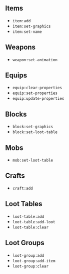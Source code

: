 ## Items

- `item:add`
- `item:set-graphics`
- `item:set-name`

## Weapons

- `weapon:set-animation`

## Equips

- `equip:clear-properties`
- `equip:set-properties`
- `equip:update-properties`

## Blocks

- `block:set-graphics`
- `block:set-loot-table`

## Mobs

- `mob:set-loot-table`

## Crafts

- `craft:add`

## Loot Tables

- `loot-table:add`
- `loot-table:add-loot`
- `loot-table:clear`

## Loot Groups

- `loot-group:add`
- `loot-group:add-item`
- `loot-group:clear`